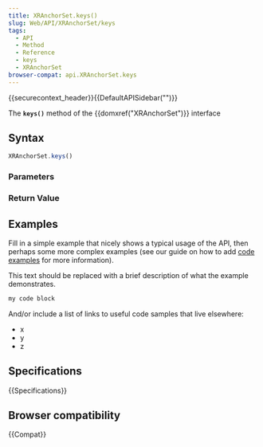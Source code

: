 ```yaml
---
title: XRAnchorSet.keys()
slug: Web/API/XRAnchorSet/keys
tags:
  - API
  - Method
  - Reference
  - keys
  - XRAnchorSet
browser-compat: api.XRAnchorSet.keys
---
```

{{securecontext_header}}{{DefaultAPISidebar("")}}

The **`keys()`** method of the {{domxref("XRAnchorSet")}} interface 

## Syntax

```js
XRAnchorSet.keys()
```

### Parameters



### Return Value



## Examples

Fill in a simple example that nicely shows a typical usage of the API, then perhaps some more complex examples (see our guide on how to add [code examples](/en-US/docs/MDN/Contribute/Structures/Code_examples) for more information).

This text should be replaced with a brief description of what the example demonstrates.

```js
my code block
```

And/or include a list of links to useful code samples that live elsewhere:

*   x
*   y
*   z

## Specifications

{{Specifications}}

## Browser compatibility

{{Compat}}


